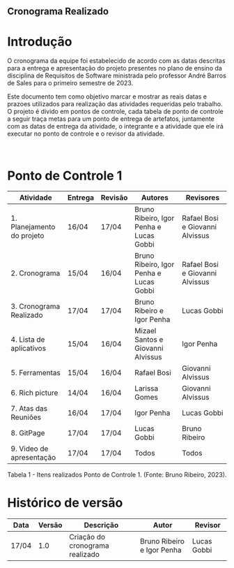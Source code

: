 ## Cronograma Realizado

# Introdução

O cronograma da equipe foi estabelecido de acordo com as datas descritas para a entrega e apresentação do projeto presentes no plano de ensino da disciplina de Requisitos de Software ministrada pelo professor André Barros de Sales para o primeiro semestre de 2023.

Este documento tem como objetivo marcar e mostrar as reais datas e prazoes utilizados para realização das atividades requeridas pelo trabalho. O projeto é divido em pontos de controle, cada tabela de ponto de controle a seguir traça metas para um ponto de entrega de artefatos, juntamente com as datas de entrega da atividade, o integrante e a atividade que ele irá executar no ponto de controle e o revisor da atividade.

<br>

# Ponto de Controle 1
| Atividade | Entrega | Revisão | Autores | Revisores |
|-----------|--------|-----|---------|-----------|
| 1. Planejamento do projeto | 16/04 | 17/04 | Bruno Ribeiro, Igor Penha e Lucas Gobbi | Rafael Bosi e Giovanni Alvissus |
| 2. Cronograma |  15/04 | 16/04 | Bruno Ribeiro, Igor Penha e Lucas Gobbi | Rafael Bosi e Giovanni Alvissus |
| 3. Cronograma Realizado | 17/04 | 17/04 | Bruno Ribeiro e Igor Penha | Lucas Gobbi |
| 4. Lista de aplicativos | 15/04 | 16/04 | Mizael Santos e Giovanni Alvissus | Igor Penha |
| 5. Ferramentas | 15/04 | 16/04 | Rafael Bosi | Giovanni Alvissus |
| 6. Rich picture | 14/04 | 16/04 | Larissa Gomes | Giovanni Alvissus |
| 7. Atas das Reuniões | 16/04 | 17/04 | Igor Penha | Lucas Gobbi |
| 8. GitPage | 17/04 | 17/04 | Lucas Gobbi | Bruno Ribeiro |
| 9. Video de apresentação | 17/04 | 17/04 | Todos | Todos |
<div><p>Tabela 1 - Itens realizados Ponto de Controle 1. (Fonte: Bruno Ribeiro, 2023).</p></div>

# Histórico de versão
| Data | Versão | Descrição | Autor | Revisor |
|------|--------|-----------|-------|---------|
| 17/04 | 1.0 | Criação do cronograma realizado | Bruno Ribeiro e Igor Penha | Lucas Gobbi |
